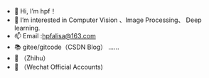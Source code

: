 
- 👋 Hi, I’m hpf！
- 👀 I’m interested in Computer Vision 、Image Processing、 Deep learning.
- 📫 Email :hpfalisa@163.com
- 📚 gitee/gitcode（CSDN Blog） ……
- 🍱 （Zhihu） 
- 📜 （Wechat Official Accounts) 

